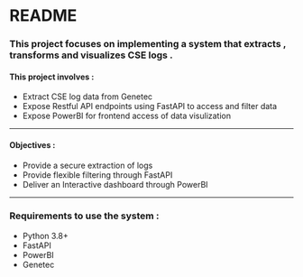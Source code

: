 # README 
### This project focuses on implementing a system that extracts , transforms and visualizes CSE logs . 
#### This project involves :
- Extract CSE log data from Genetec 
- Expose Restful API endpoints using FastAPI to access and filter data 
- Expose PowerBI for frontend access of data visulization
-------------------------------------------------------------------------------
#### Objectives :
 - Provide a secure extraction of logs
 - Provide flexible filtering through FastAPI
 - Deliver an Interactive dashboard through PowerBI

-------------------------------------------------------------------------------

### Requirements to use the system :
- Python 3.8+
- FastAPI 
- PowerBI 
- Genetec
